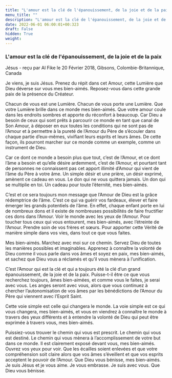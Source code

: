 ```yaml
---
title: "L'amour est la clé de l'épanouissement, de la joie et de la paix"
menu_title: ""
description: "L'amour est la clé de l'épanouissement, de la joie et de la paix"
date: 2022-06-01 06:00:01+00:323
draft: False
hidden: True
weight:
---
```

### L'amour est la clé de l'épanouissement, de la joie et de la paix

Jésus - reçu par Al Fike le 20 Février 2018, Gibsons, Colombie-Britannique, Canada

Je viens, je suis Jésus. Prenez du répit dans cet Amour, cette Lumière que Dieu déverse sur vous mes bien-aimés. Reposez-vous dans cette grande paix de la présence du Créateur.

Chacun de vous est une Lumière. Chacun de vous porte une Lumière. Que votre Lumière brille dans ce monde mes bien-aimés. Que votre amour coule dans les endroits sombres et apporte du réconfort à beaucoup. Car Dieu a besoin de ceux qui sont prêts à parcourir ce monde en tant que canal de Son Amour, à déposer en eux toutes les conditions qui ne sont pas de l’Amour et à permettre à la pureté de l’Amour du Père de s’écouler dans chaque partie d’eux-mêmes, vivifiant leurs esprits et leurs âmes. De cette façon, ils pourront marcher sur ce monde comme un exemple, comme un instrument de Dieu.

Car ce dont ce monde a besoin plus que tout, c’est de l’Amour, et ce dont l’âme a besoin et qu’elle désire ardemment, c’est de l’Amour, et pourtant tant de personnes ne connaissent pas cet apport illimité d’Amour qui vient de l’âme du Père à votre âme. Un simple désir et une prière, un désir exprimé, amènent ce cadeau en vous. Le don qui ne vous quittera jamais. Un don qui se multiplie en toi. Un cadeau pour toute l’éternité, mes bien-aimés.

C’est et ce sera toujours mon message que l’Amour de Dieu est la grâce rédemptrice de l’âme. C’est ce qui va guérir vos fardeaux, élever et faire émerger les grands potentiels de l’âme. En effet, chaque enfant porte en lui de nombreux dons et il existe de nombreuses possibilités de faire fructifier ces dons dans l’Amour. Voir le monde avec les yeux de l’Amour. Pour toucher tous ceux qui vous entourent, mes bien-aimés, avec l’étreinte de l’Amour. Prendre soin de vos frères et sœurs. Pour apporter cette Vérité de manière simple dans vos vies, dans tout ce que vous faites.

Mes bien-aimés. Marchez avec moi sur ce chemin. Servez Dieu de toutes les manières possibles et imaginables. Apprenez à connaître la volonté de Dieu comme il vous parle dans vos âmes et soyez en paix, mes bien-aimés, et sachez que Dieu vous a réclamés et qu’il vous mènera à l’unification.

C’est l’Amour qui est la clé et qui a toujours été la clé d’un grand épanouissement, de la joie et de la paix. Puisse-t-il être ce que vous recherchez toujours, âmes bien-aimées, et comme vous le faites, je serai avec vous. Les anges seront avec vous, alors que vous continuez à chercher l’autonomisation de vos âmes par les bénédictions de l’Amour du Père qui viennent avec l’Esprit Saint.

Cette voie simple est celle qui changera le monde. La voie simple est ce qui vous changera, mes bien-aimés, et vous en viendrez à connaître le monde à travers des yeux différents et à entendre la volonté de Dieu qui peut être exprimée à travers vous, mes bien-aimés.

Puissiez-vous trouver le chemin qui vous est prescrit. Le chemin qui vous est destiné. Le chemin qui vous mènera à l’accomplissement de votre but dans ce monde. Il est clairement exposé devant vous, mes bien-aimés. Ouvrez vos yeux pour voir. Que les écailles soient enlevées et que votre compréhension soit claire alors que vos âmes s’éveillent et que vos esprits acceptent le pouvoir de l’Amour. Que Dieu vous bénisse, mes bien-aimés. Je suis Jésus et je vous aime. Je vous embrasse. Je suis avec vous. Que Dieu vous bénisse.



